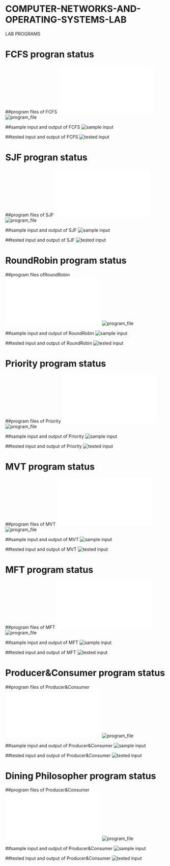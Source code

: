 # COMPUTER-NETWORKS-AND-OPERATING-SYSTEMS-LAB
LAB PROGRAMS

# FCFS progran status
##program files of FCFS
![program file](1a/program1afile.c)
![program_file](1a/Program1a.jpeg)

##sample input and output of FCFS
![sample input](1a/program1asampleoutput.jpeg)

##tested input and output of FCFS
![tested input](1a/program1aoutput.jpeg)

# SJF progran status
##program files of SJF
![program file](1b/program1bfile.c)
![program_file](1b/Program1b.jpeg)

##sample input and output of SJF
![sample input](1b/program1bsampleoutput.jpeg)

##tested input and output of SJF
![tested input](1b/program1boutput.jpeg)

# RoundRobin program status

##program files ofRoundRobin
![program file](1c/roundrobinfile.c)
![program_file](1c/roundrobin2_code_572.jpeg)

##sample input and output of RoundRobin
![sample input](1c/roundrobin2_io_572.jpeg)

##tested input and output of RoundRobin
![tested input](1c/roundrobin2_eo_572.jpeg)

# Priority program status

##program files of Priority
![program file](1d/PRORITYFILE.c)
![program_file](1d/PRIORITY_code_572.jpeg)

##sample input and output of Priority
![sample input](1d/PRIORITY_IO_572.jpeg)

##tested input and output of Priority
![tested input](1d/PRIORITY_EO_572.jpeg)

# MVT program status

##program files of MVT
![program file](EXP10/MVTfile.c)
![program_file](EXP10/MVT_code_572.jpeg)

##sample input and output of MVT
![sample input](EXP10/mvt_IO1_572.jpeg)

##tested input and output of MVT
![tested input](EXP10/mvt_EO1_572.jpeg)


# MFT program status

##program files of MFT
![program file](EXP10/MFTfile.c)
![program_file](EXP10/MFT_code_572.jpeg)

##sample input and output of MFT
![sample input](EXP10/MFT_IO_572.jpeg)

##tested input and output of MFT
![tested input](EXP10/MFT_EO_572.jpeg)

# Producer&Consumer program status

##program files of Producer&Consumer
![program file](EXP10P&C/Producer&Consumerfile.c)
![program_file](EXP10P&C/Producer&Consumer_code_572.jpeg)

##sample input and output of Producer&Consumer
![sample input](EXP10P&C/Producer&Consumer_IO_572.jpeg)

##tested input and output of Producer&Consumer
![tested input](EXP10P&C/Producer&Consumer_EO_572.jpeg)

# Dining Philosopher program status

##program files of Producer&Consumer
![program file](EXP11/DiningPhilosopherFile.c)
![program_file](EXP11/DiningPhilosopher_code_572.jpeg)

##sample input and output of Producer&Consumer
![sample input](EXP11/DiningPhilosopher_IO_572.jpeg)

##tested input and output of Producer&Consumer
![tested input](EXP11/DiningPhilosopher_EO_572.jpeg)




